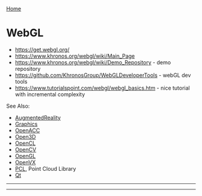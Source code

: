 [Home](Readme.md)
# WebGL

- https://get.webgl.org/
- https://www.khronos.org/webgl/wiki/Main_Page
- https://www.khronos.org/webgl/wiki/Demo_Repository  - demo repository
- https://github.com/KhronosGroup/WebGLDeveloperTools - webGL dev tools
- https://www.tutorialspoint.com/webgl/webgl_basics.htm - nice tutorial with incremental complexity

See Also:

  - [AugmentedReality](AugmentedReality.md)
  - [Graphics](Graphics.md)
  - [OpenACC](OpenACC.md)
  - [Open3D](Open3D.md)
  - [OpenCL](OpenCL.md)
  - [OpenCV](OpenCV.md)
  - [OpenGL](OpenGL.md)
  - [OpenVX](OpenVX.md)
  - [PCL](PCL.md), Point Cloud Library
  - [Qt](Qt.md)

---



---